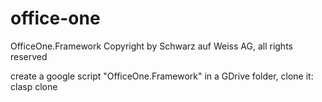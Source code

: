 # office-one
OfficeOne.Framework
Copyright by Schwarz auf Weiss AG, all rights reserved

create a google script "OfficeOne.Framework" in a GDrive folder,
clone it: clasp clone
